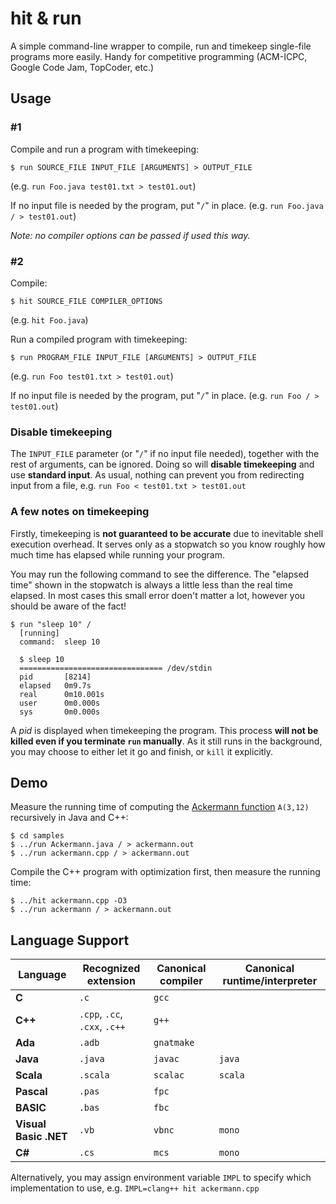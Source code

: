 # hit & run

A simple command-line wrapper to compile, run and timekeep single-file programs more easily. Handy for competitive programming (ACM-ICPC, Google Code Jam, TopCoder, etc.)

## Usage

### #1

Compile and run a program with timekeeping:

```
$ run SOURCE_FILE INPUT_FILE [ARGUMENTS] > OUTPUT_FILE
```

(e.g. `run Foo.java test01.txt > test01.out`)

If no input file is needed by the program, put "`/`" in place. (e.g. `run Foo.java / > test01.out`)

*Note: no compiler options can be passed if used this way.*

### #2

Compile:

```
$ hit SOURCE_FILE COMPILER_OPTIONS
```

(e.g. `hit Foo.java`)

Run a compiled program with timekeeping:

```
$ run PROGRAM_FILE INPUT_FILE [ARGUMENTS] > OUTPUT_FILE
```

(e.g. `run Foo test01.txt > test01.out`)

If no input file is needed by the program, put "`/`" in place. (e.g. `run Foo / > test01.out`)

### Disable timekeeping

The `INPUT_FILE` parameter (or "`/`" if no input file needed), together with the rest of arguments, can be ignored. Doing so will **disable timekeeping** and use **standard input**. As usual, nothing can prevent you from redirecting input from a file, e.g. `run Foo < test01.txt > test01.out`

### A few notes on timekeeping

Firstly, timekeeping is **not guaranteed to be accurate** due to inevitable shell execution overhead. It serves only as a stopwatch so you know roughly how much time has elapsed while running your program.

You may run the following command to see the difference. The "elapsed time" shown in the stopwatch is always a little less than the real time elapsed. In most cases this small error doen't matter a lot, however you should be aware of the fact!

```
$ run "sleep 10" /
  [running]
  command: 	sleep 10

  $ sleep 10
  ================================ /dev/stdin
  pid		[8214]
  elapsed	0m9.7s
  real		0m10.001s
  user		0m0.000s
  sys		0m0.000s
```

A *pid* is displayed when timekeeping the program. This process **will not be killed even if you terminate `run` manually**. As it still runs in the background, you may choose to either let it go and finish, or `kill` it explicitly.

## Demo

Measure the running time of computing the [Ackermann function](https://en.wikipedia.org/wiki/Ackermann_function) `A(3,12)` recursively in Java and C++:

```
$ cd samples
$ ../run Ackermann.java / > ackermann.out
$ ../run ackermann.cpp / > ackermann.out
```

Compile the C++ program with optimization first, then measure the running time:

```
$ ../hit ackermann.cpp -O3
$ ../run ackermann / > ackermann.out
```

## Language Support

| Language        | Recognized extension          | Canonical compiler | Canonical runtime/interpreter |
| --------------- | ----------------------------- | ------------------ | ----------------------------- |
| **C**  | `.c` | `gcc` | |
| **C++** | `.cpp`, `.cc`, `.cxx`, `.c++` | `g++` | |
| **Ada** | `.adb` | `gnatmake` | |
| **Java** | `.java` | `javac` | `java` |
| **Scala** | `.scala` | `scalac` | `scala` |
| **Pascal** | `.pas` | `fpc` | |
| **BASIC** | `.bas` | `fbc` | |
| **Visual Basic .NET** | `.vb` | `vbnc` | `mono` |
| **C#** | `.cs` | `mcs` | `mono` |

Alternatively, you may assign environment variable `IMPL` to specify which implementation to use, e.g. `IMPL=clang++ hit ackermann.cpp`
